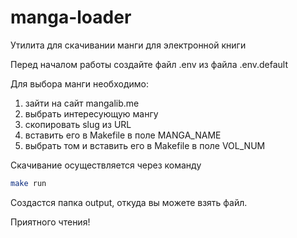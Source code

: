 # manga-loader

Утилита для скачивании манги для электронной книги

Перед началом работы создайте файл .env из файла .env.default

Для выбора манги необходимо:
1) зайти на сайт mangalib.me
2) выбрать интересующую мангу
3) скопировать slug из URL
4) вставить его в Makefile в поле MANGA_NAME
5) выбрать том и вставить его в Makefile в поле VOL_NUM 

Скачивание осуществляется через команду

```bash
make run
```

Создастся папка output, откуда вы можете взять файл.

Приятного чтения!
